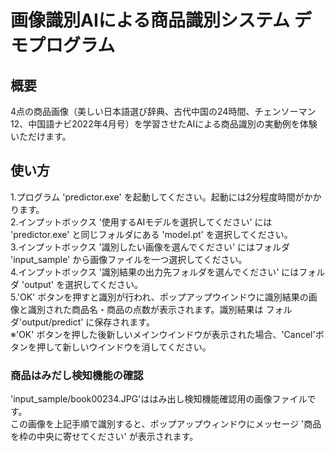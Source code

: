 # 画像識別AIによる商品識別システム デモプログラム
## 概要
4点の商品画像（美しい日本語選び辞典、古代中国の24時間、チェンソーマン12、中国語ナビ2022年4月号）を学習させたAIによる商品識別の実動例を体験いただけます。
## 使い方
1.プログラム 'predictor.exe' を起動してください。起動には2分程度時間がかかります。  
2.インプットボックス '使用するAIモデルを選択してください' には 'predictor.exe' と同じフォルダにある 'model.pt' を選択してください。  
3.インプットボックス '識別したい画像を選んでください' にはフォルダ 'input_sample' から画像ファイルを一つ選択してください。  
4.インプットボックス '識別結果の出力先フォルダを選んでください' にはフォルダ 'output' を選択してください。  
5.'OK' ボタンを押すと識別が行われ、ポップアップウインドウに識別結果の画像と識別された商品名・商品の点数が表示されます。識別結果は フォルダ'output/predict' に保存されます。  
※'OK' ボタンを押した後新しいメインウインドウが表示された場合、'Cancel'ボタンを押して新しいウインドウを消してください。
### 商品はみだし検知機能の確認
'input_sample/book00234.JPG'ははみ出し検知機能確認用の画像ファイルです。  
この画像を上記手順で識別すると、ポップアップウィンドウにメッセージ '商品を枠の中央に寄せてください' が表示されます。